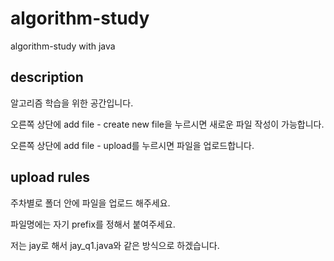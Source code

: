 # algorithm-study
algorithm-study with java

## description

알고리즘 학습을 위한 공간입니다.

오른쪽 상단에 add file - create new file을 누르시면 새로운 파일 작성이 가능합니다.

오른쪽 상단에 add file - upload를 누르시면 파일을 업로드합니다.


## upload rules

주차별로 폴더 안에 파일을 업로드 해주세요.

파일명에는 자기 prefix를 정해서 붙여주세요.

저는 jay로 해서 jay_q1.java와 같은 방식으로 하겠습니다.

